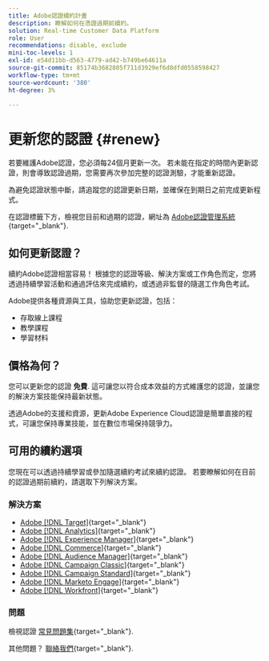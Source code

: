 ```yaml
---
title: Adobe認證續約計畫
description: 瞭解如何在憑證過期前續約。
solution: Real-time Customer Data Platform
role: User
recommendations: disable, exclude
mini-toc-levels: 1
exl-id: e54d11bb-d563-4779-ad42-b749be64611a
source-git-commit: 85174b3682805f711d3929ef6d8dfd0558598427
workflow-type: tm+mt
source-wordcount: '380'
ht-degree: 3%

---
```


# 更新您的認證 {#renew}

若要維護Adobe認證，您必須每24個月更新一次。 若未能在指定的時間內更新認證，則會導致認證過期，您需要再次參加完整的認證測驗，才能重新認證。

為避免認證狀態中斷，請追蹤您的認證更新日期，並確保在到期日之前完成更新程式。

在認證標籤下方，檢視您目前和過期的認證，網址為 [Adobe認證管理系統](https://www.certmetrics.com/adobe/candidate/cert_summary.aspx){target="_blank"}.

## 如何更新認證？

續約Adobe認證相當容易！ 根據您的認證等級、解決方案或工作角色而定，您將透過持續學習活動和通過評估來完成續約，或透過非監督的隨選工作角色考試。

Adobe提供各種資源與工具，協助您更新認證，包括：

* 存取線上課程
* 教學課程
* 學習材料

## 價格為何？

您可以更新您的認證 **免費**. 這可讓您以符合成本效益的方式維護您的認證，並讓您的解決方案技能保持最新狀態。

透過Adobe的支援和資源，更新Adobe Experience Cloud認證是簡單直接的程式，可讓您保持專業技能，並在數位市場保持競爭力。

## 可用的續約選項

您現在可以透過持續學習或參加隨選續約考試來續約認證。 若要瞭解如何在目前的認證過期前續約，請選取下列解決方案。

### 解決方案

* [Adobe [!DNL Target]](https://experienceleague.adobe.com/docs/certification/certification/technical-certifications/at/at-renew.html?lang=en){target="_blank"}
* [Adobe [!DNL Analytics]](https://experienceleague.adobe.com/docs/certification/certification/technical-certifications/aa/aa-renew.html?lang=en){target="_blank"}
* [Adobe [!DNL Experience Manager]](https://experienceleague.adobe.com/docs/certification/certification/technical-certifications/aem/aem-renew.html?lang=en){target="_blank"}
* [Adobe [!DNL Commerce]](https://experienceleague.adobe.com/docs/certification/certification/technical-certifications/ac/ac-renew.html?lang=en){target="_blank"}
* [Adobe [!DNL Audience Manager]](https://experienceleague.adobe.com/docs/certification/certification/technical-certifications/aam/aam-renew.html?lang=en){target="_blank"}
* [Adobe [!DNL Campaign Classic]](https://experienceleague.adobe.com/docs/certification/certification/technical-certifications/acc/acc-renew.html?lang=en){target="_blank"}
* [Adobe [!DNL Campaign Standard]](https://experienceleague.adobe.com/docs/certification/certification/technical-certifications/acs/acs-renew.html?lang=en){target="_blank"}
* [Adobe [!DNL Marketo Engage]](https://experienceleague.adobe.com/docs/certification/certification/technical-certifications/ame/ame-renew.html?lang=en){target="_blank"}
* [Adobe [!DNL Workfront]](https://experienceleague.corp.adobe.com/docs/certification/certification/technical-certifications/aw/aw-renew.html){target="_blank"}

### 問題

檢視認證 [常見問題集](https://experienceleague.adobe.com/docs/certification/certification/faq.html?lang=en){target="_blank"}.

其他問題？ [聯絡我們](mailto:certif@adobe.com){target="_blank"}.
